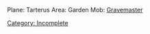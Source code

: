 Plane: Tarterus Area: Garden Mob: [Gravemaster](Gravemaster "wikilink")

[Category: Incomplete](Category:_Incomplete "wikilink")
